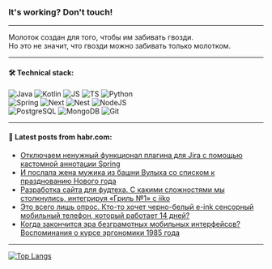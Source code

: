 ### It's working? Don't touch!

---
Молоток создан для того, чтобы им забивать гвозди. <br>
Но это не значит, что гвозди можно забивать только молотком.

---

#### 🛠️ Technical stack:

![Java](https://img.shields.io/badge/Java-informational?logo=Oracle&style=flat&logoColor=white&color=FF4500)
![Kotlin](https://img.shields.io/badge/Kotlin-informational?logo=Kotlin&style=flat&logoColor=white&color=774D97)
![JS](https://img.shields.io/badge/JS-informational?logo=javaScript&style=flat&logoColor=black&color=F7Df1E)
![TS](https://img.shields.io/badge/TypeScript-informational?logo=typeScript&style=flat&logoColor=black&color=017acc)
![Python](https://img.shields.io/badge/Python-informational?logo=Python&style=flat&logoColor=black&color=ffdd54) <br>
![Spring](https://img.shields.io/badge/SpringBoot-informational?logo=SpringBoot&style=flat&logoColor=white&color=6DB33F) 
![Next](https://img.shields.io/badge/Next.js-informational?logo=Next.js&style=flat&logoColor=white&color=3671a1)
![Nest](https://img.shields.io/badge/NestJS-informational?logo=NestJS&style=flat&logoColor=white&color=E0234E)
![NodeJS](https://img.shields.io/badge/NodeJS-informational?logo=node.js&style=flat&logoColor=white&color=70A760) <br>
![PostgreSQL](https://img.shields.io/badge/PostgreSQL-informational?logo=PostgreSQL&style=flat&logoColor=white&color=DAA520)
![MongoDB](https://img.shields.io/badge/MongoDB-informational?logo=MongoDB&style=flat&logoColor=white&color=870000)
![Git](https://img.shields.io/badge/Git-informational?logo=git&style=flat&logoColor=white&color=f74e28)

___

#### 💬 Latest posts from habr.com:

<!-- BLOG-POST-LIST:START -->
- [Отключаем ненужный функционал плагина для Jira с помощью кастомной аннотации Spring](https://habr.com/ru/companies/samokat_tech/articles/781756/?utm_source=habrahabr&utm_medium=rss&utm_campaign=781756)
- [И послала жена мужика из башни Вулыха со списком к празднованию Нового года](https://habr.com/ru/articles/783644/?utm_source=habrahabr&utm_medium=rss&utm_campaign=783644)
- [Разработка сайта для фудтеха. С какими сложностями мы столкнулись, интегрируя «Гриль №1» с iiko](https://habr.com/ru/companies/pyrobyte/articles/783650/?utm_source=habrahabr&utm_medium=rss&utm_campaign=783650)
- [Это всего лишь опрос. Кто-то хочет черно-белый e-ink сенсорный мобильный телефон, который работает 14 дней?](https://habr.com/ru/articles/783646/?utm_source=habrahabr&utm_medium=rss&utm_campaign=783646)
- [Когда закончится эра безграмотных мобильных интерфейсов? Воспоминания о курсе эргономики 1985 года](https://habr.com/ru/articles/783640/?utm_source=habrahabr&utm_medium=rss&utm_campaign=783640)
<!-- BLOG-POST-LIST:END -->

---
[![Top Langs](https://github-readme-stats-git-master-advtsetting-gmailcom.vercel.app/api/top-langs/?username=zloylis&langs_count=10&hide_title=false&title_color=e6edf3&size_weight=0.5&count_weight=0.5&layout=compact&hide_border=true&theme=dracula)](https://github.com/zloylis)

<!-- ![GitHub stats](https://github-readme-stats-git-master-advtsetting-gmailcom.vercel.app/api?username=zloylis&show_icons=true&hide_border=true&theme=dracula&hide_title=true&include_all_commits=true&count_private=true&hide=contribs&hide_rank=true) -->
